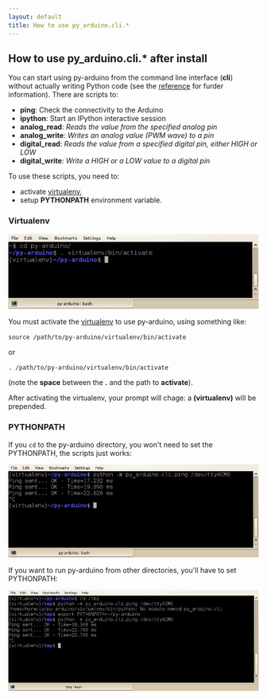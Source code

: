 ```yaml
---
layout: default
title: How to use py_arduino.cli.*
---
```


## How to use py_arduino.cli.* after install

You can start using py-arduino from the command line interface (__cli__) without actually
writing Python code
(see the <a href="{{ site.baseurl }}/docs/py-arduino-cli-reference/">reference</a>
for furder information). There are scripts to:

 + __ping__: Check the connectivity to the Arduino
 + __ipython__: Start an IPython interactive session
 + __analog_read__: _Reads the value from the specified analog pin_
 + __analog_write__: _Writes an analog value (PWM wave) to a pin_
 + __digital_read__: _Reads the value from a specified digital pin, either HIGH or LOW_
 + __digital_write__: _Write a HIGH or a LOW value to a digital pin_

To use these scripts, you need to:

 + activate [virtualenv](http://www.virtualenv.org),
 + setup __PYTHONPATH__ environment variable.




### Virtualenv

![Activating virtualenv](activate-virtualenv-1.jpg "Activating virtualenv")

You must activate the [virtualenv](http://www.virtualenv.org) to use py-arduino, using something like:

    source /path/to/py-arduino/virtualenv/bin/activate

or

    . /path/to/py-arduino/virtualenv/bin/activate

(note the __space__ between the __.__ and the path to __activate__).

After activating the virtualenv, your prompt will chage: a __(virtualenv)__ will be prepended.




### PYTHONPATH

If you `cd` to the py-arduino directory, you won't need to set the PYTHONPATH, the scripts just works:

![No need to set PYTHONPATH](no-need-to-set-pythonpath.jpg "No need to set PYTHONPATH")

If you want to run py-arduino from other directories, you'll have to set PYTHONPATH:

![You need to set PYTHONPATH](you-need-to-set-pythonpath.jpg "You need to set PYTHONPATH")

<!-- ## Simple forms of using py-arduino -->

